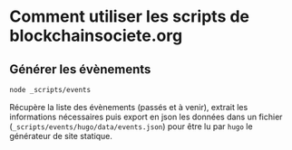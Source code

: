 # Comment utiliser les scripts de blockchainsociete.org

## Générer les évènements

```bash
node _scripts/events
```

Récupère la liste des évènements (passés et à venir), 
extrait les informations nécessaires 
puis export en json les données dans un fichier (`_scripts/events/hugo/data/events.json`) 
pour être lu par `hugo` le générateur de site statique.